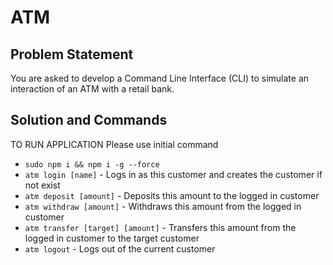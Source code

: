 # ATM

## Problem Statement

You are asked to develop a Command Line Interface (CLI) to simulate an interaction of an ATM with a retail bank.
## Solution and Commands

TO RUN APPLICATION Please use initial command 
* `sudo npm i && npm i -g --force`
* `atm login [name]` - Logs in as this customer and creates the customer if not exist
* `atm deposit [amount]` - Deposits this amount to the logged in customer
* `atm withdraw [amount]` - Withdraws this amount from the logged in customer
* `atm transfer [target] [amount]` - Transfers this amount from the logged in customer to the target customer
* `atm logout` - Logs out of the current customer

